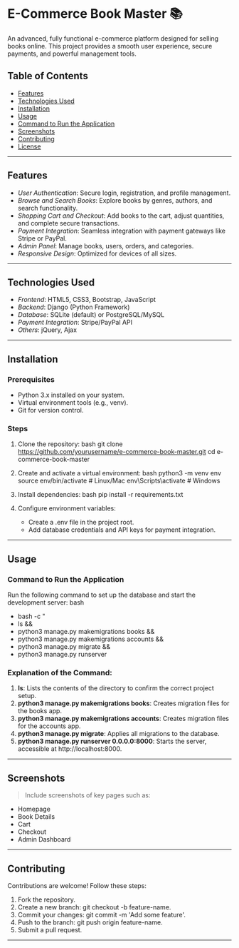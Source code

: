 # E-Commerce Book Master 📚

An advanced, fully functional e-commerce platform designed for selling books online. This project provides a smooth user experience, secure payments, and powerful management tools.

## Table of Contents
- [Features](#features)
- [Technologies Used](#technologies-used)
- [Installation](#installation)
- [Usage](#usage)
- [Command to Run the Application](#command-to-run-the-application)
- [Screenshots](#screenshots)
- [Contributing](#contributing)
- [License](#license)

---

## Features
- *User Authentication*: Secure login, registration, and profile management.
- *Browse and Search Books*: Explore books by genres, authors, and search functionality.
- *Shopping Cart and Checkout*: Add books to the cart, adjust quantities, and complete secure transactions.
- *Payment Integration*: Seamless integration with payment gateways like Stripe or PayPal.
- *Admin Panel*: Manage books, users, orders, and categories.
- *Responsive Design*: Optimized for devices of all sizes.

---

## Technologies Used
- *Frontend*: HTML5, CSS3, Bootstrap, JavaScript
- *Backend*: Django (Python Framework)
- *Database*: SQLite (default) or PostgreSQL/MySQL
- *Payment Integration*: Stripe/PayPal API
- *Others*: jQuery, Ajax

---

## Installation

### Prerequisites
- Python 3.x installed on your system.
- Virtual environment tools (e.g., venv).
- Git for version control.

### Steps
1. Clone the repository:
   bash
   git clone https://github.com/yourusername/e-commerce-book-master.git
   cd e-commerce-book-master
   
2. Create and activate a virtual environment:
   bash
   python3 -m venv env
   source env/bin/activate  # Linux/Mac
   env\Scripts\activate  # Windows
   
3. Install dependencies:
   bash
   pip install -r requirements.txt
   
4. Configure environment variables:
   - Create a .env file in the project root.
   - Add database credentials and API keys for payment integration.

---

## Usage

### Command to Run the Application
Run the following command to set up the database and start the development server:
bash
- bash -c "
- ls && 
- python3 manage.py makemigrations books && 
- python3 manage.py makemigrations accounts && 
- python3 manage.py migrate && 
- python3 manage.py runserver 


### Explanation of the Command:
1. **ls**: Lists the contents of the directory to confirm the correct project setup.
2. **python3 manage.py makemigrations books**: Creates migration files for the books app.
3. **python3 manage.py makemigrations accounts**: Creates migration files for the accounts app.
4. **python3 manage.py migrate**: Applies all migrations to the database.
5. **python3 manage.py runserver 0.0.0.0:8000**: Starts the server, accessible at http://localhost:8000.

---

## Screenshots
> Include screenshots of key pages such as:
- Homepage
- Book Details
- Cart
- Checkout
- Admin Dashboard

---

## Contributing
Contributions are welcome! Follow these steps:
1. Fork the repository.
2. Create a new branch: git checkout -b feature-name.
3. Commit your changes: git commit -m 'Add some feature'.
4. Push to the branch: git push origin feature-name.
5. Submit a pull request.

---
